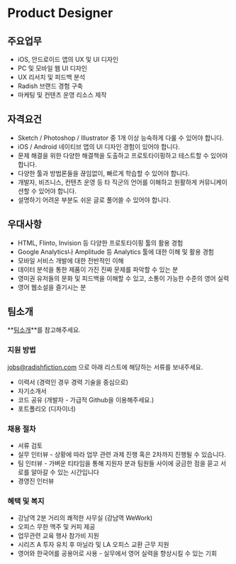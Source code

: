 # Product Designer

## 주요업무

- iOS, 안드로이드 앱의 UX 및 UI 디자인
- PC 및 모바일 웹 UI 디자인
- UX 리서치 및 피드백 분석
- Radish 브랜드 경험 구축
- 마케팅 및 컨텐츠 운영 리소스 제작

## 자격요건

- Sketch / Photoshop / Illustrator 중 1개 이상 능숙하게 다룰 수 있어야 합니다.
- iOS / Android 네이티브 앱의 UI 디자인 경험이 있어야 합니다.
- 문제 해결을 위한 다양한 해결책을 도출하고 프로토타이핑하고 테스트할 수 있어야 합니다.
- 다양한 툴과 방법론들을 끊임없이, 빠르게 학습할 수 있어야 합니다.
- 개발자, 비즈니스, 컨텐츠 운영 등 타 직군의 언어를 이해하고 원활하게 커뮤니케이션할 수 있어야 합니다.
- 설명하기 어려운 부분도 쉬운 글로 풀어쓸 수 있어야 합니다. 

## 우대사항

- HTML, Flinto, Invision 등 다양한 프로토타이핑 툴의 활용 경험
- Google Analytics나 Amplitude 등 Analytics 툴에 대한 이해 및 활용 경험
- 모바일 서비스 개발에 대한 전반적인 이해
- 데이터 분석을 통한 제품이 가진 진짜 문제를 파악할 수 있는 분
- 영미권 유저들의 문화 및 피드백을 이해할 수 있고, 소통이 가능한 수준의 영어 실력
- 영어 웹소설을 즐기시는 분


## 팀소개

**[팀소개](https://github.com/radishmedia/team/blob/master/README.md)**를 참고해주세요.


### 지원 방법

jobs@radishfiction.com 으로 아래 리스트에 해당하는 서류를 보내주세요. 

- 이력서 (경력인 경우 경력 기술을 중심으로)
- 자기소개서
- 코드 공유 (개발자 - 가급적 Github을 이용해주세요.) 
- 포트폴리오 (디자이너)


### 채용 절차

- 서류 검토
- 실무 인터뷰 - 상황에 따라 업무 관련 과제 진행 혹은 2차까지 진행될 수 있습니다.
- 팀 인터뷰 - 가벼운 티타임을 통해 지원자 분과 팀원들 사이에 궁금한 점을 묻고 서로를 알아갈 수 있는 시간입니다
- 경영진 인터뷰


### 혜택 및 복지

- 강남역 2분 거리의 쾌적한 사무실 (강남역 WeWork)
- 오피스 무한 맥주 및 커피 제공
- 업무관련 교육 행사 참가비 지원
- 시리즈 A 투자 유치 후 마닐라 및 LA 오피스 교환 근무 지원
- 영어와 한국어를 공용어로 사용 - 실무에서 영어 실력을 향상시킬 수 있는 기회

